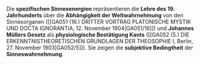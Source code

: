 
Die **spezifischen Sinnesenergien** repräsentieren die **Lehre des 19. Jahrhunderts** über die **Abhängigkeit der Weltwahrnehmung** von den Sinnesorganen ([[GA051 (16.) DRITTER VORTRAG PLATONISCHE MYSTIK UND DOCTA IGNORANTIA, 12. November 1904|GA051/16]]) und **Johannes Müllers Gesetz** als **physiologische Bestätigung Kants** ([[GA052 (5.) DIE ERKENNTNISTHEORETISCHEN GRUNDLAGEN DER THEOSOPHIE I, Berlin, 27. November 1903|GA052/5]]). Sie zeigen die **subjektive Bedingtheit** der **Sinneswahrnehmung**.
